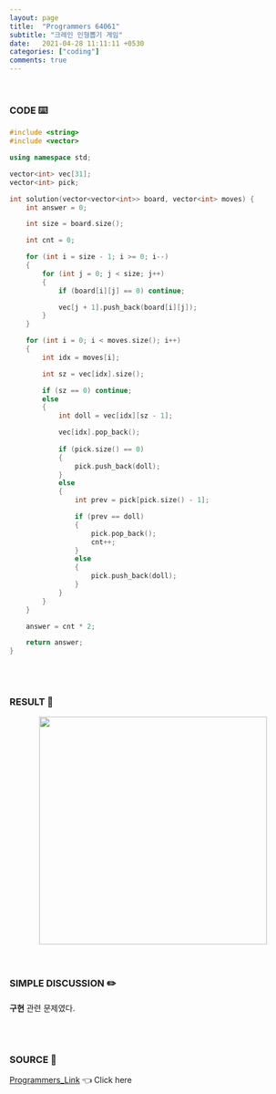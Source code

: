 ```yaml
---
layout: page
title:  "Programmers 64061"
subtitle: "크레인 인형뽑기 게임"
date:   2021-04-28 11:11:11 +0530
categories: ["coding"]
comments: true
---
```


<br>

### CODE ⌨️

```c++
#include <string>
#include <vector>

using namespace std;

vector<int> vec[31];
vector<int> pick;

int solution(vector<vector<int>> board, vector<int> moves) {
    int answer = 0;

    int size = board.size();

    int cnt = 0;

    for (int i = size - 1; i >= 0; i--)
    {
        for (int j = 0; j < size; j++)
        {
            if (board[i][j] == 0) continue;

            vec[j + 1].push_back(board[i][j]);
        }
    }

    for (int i = 0; i < moves.size(); i++)
    {
        int idx = moves[i];

        int sz = vec[idx].size();

        if (sz == 0) continue;
        else
        {
            int doll = vec[idx][sz - 1];

            vec[idx].pop_back();
            
            if (pick.size() == 0)
            {
                pick.push_back(doll);
            }
            else
            {
                int prev = pick[pick.size() - 1];

                if (prev == doll)
                {
                    pick.pop_back();
                    cnt++;
                }
                else
                {
                    pick.push_back(doll);
                }
            }
        }
    }

    answer = cnt * 2;

    return answer;
}
```  

<br>
<br>

### RESULT 💛

<img src="{{ '/assets/programmers/p64061r.jpg' }}" style="width: 400px; height: auto; margin-left: auto; margin-right: auto; display: block;">  

<br>
<br>

### SIMPLE DISCUSSION ✏️

**구현** 관련 문제였다.  

<br>
<br>

### SOURCE 💎

[Programmers_Link][link] 👈 Click here  

<br>
<br>
<br>

<script src="https://utteranc.es/client.js"
        repo="DCherish/DCherish.github.io"
        issue-term="pathname"
        theme="boxy-light"
        crossorigin="anonymous"
        async>
</script>

[link]: https://programmers.co.kr/learn/courses/30/lessons/64061